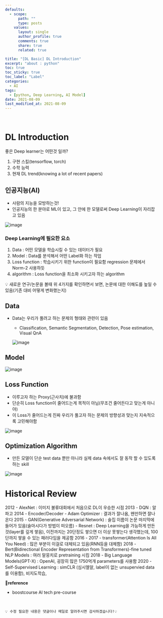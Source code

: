 ```yaml
---
defaults:
  - scope:
      path: ""
      type: posts
    values:
      layout: single
      author_profile: true
      comments: true
      share: true
      related: true

title: "[DL Basic] DL Introduction"
excerpt: "about : python"
toc: true
toc_sticky: true
toc_label: "Label"
categories:
  - AI
tags:
  - [python, Deep Learning, AI Model]
date: 2021-08-09
last_modified_at: 2021-08-09
---
```


<br>

# DL Introduction

좋은 Deep learner는 어떤것 일까?

1. 구현 스킬(tensorflow, torch)
2. 수학 능력
3. 현재 DL trend(knowing a lot of recent papers)

## 인공지능(AI)

- 사람의 지능을 모방하는것!
- 인공지능의 한 분야로 ML이 있고, 그 안에 한 모델로써 Deep Learning이 자리잡고 있음

![image](https://user-images.githubusercontent.com/77658029/128651883-e08d6147-2f47-44c6-96d5-2382fb6b261d.png)

### Deep Learning에 필요한 요소

1. Data : 어떤 모델을 학습시킬 수 있는 데이터가 필요
2. Model : Data를 분석해서 어떤 Label화 하는 작업
3. Loss function : 학습시키기 위한 function이 필요함 regression 문제에서 Norm-2 사용하듯
4. algorithm : Loss function을 최소화 시키고자 하는 algorithm

💡 새로운 연구/논문을 볼때 위 4가지를 확인하면서 보면, 논문에 대한 이해도를 높일 수 있음(기존 대비 어떻게 변화했는지)


## Data 

- Data는 우리가 풀려고 하는 문제의 형태와 관련이 있음
    + Classification, Semantic Segmentation, Detection, Pose estimation, Visual QnA
    
    ![image](https://user-images.githubusercontent.com/77658029/128652207-0d2e6787-1f43-4018-98d6-7cea4c4b20fe.png)
    
## Model

![image](https://user-images.githubusercontent.com/77658029/128652228-ab56dd04-04e6-4671-b649-36e07f6c1bfa.png)

## Loss Function 

- 이루고자 하는 Proxy(근사치)에 불과함
- 단순히 Loss function이 줄어드는게 목적이 아님(무조건 줄어든다고 맞는게 아니야)
- 이 Loss가 줄어드는게 진짜 우리가 풀고자 하는 문제의 방향성과 맞는지 지속적으록 고민해야함

![image](https://user-images.githubusercontent.com/77658029/128652276-2f06923a-146e-4842-8e71-6b573b7940e8.png)

## Optimization Algorithm 

- 만든 모델이 단순 test data 뿐만 아니라 실제 data 속에서도 잘 동작 할 수 있도록 하는 skill

![image](https://user-images.githubusercontent.com/77658029/128652470-940b3445-3a39-455d-80b2-f55126553e48.png)


# Historical Review


2012 - AlexNet : 이미지 불류대회에서 처음으로 DL이 우승한 시점
2013 - DQN : 알파고
2014 - Encoder/Decoder
     - Adam Optimizer : 결과가 잘나옴, 왠만하면 잘나온다
2015 - GAN(Generative Adversarial Network) : 술집 이름이 논문 마지막에 들어가 있음(술마시다가 방법이 떠오름)
     - Resnet : Deep Learning을 가능하게 만든것(layer를 깊게 쌓음), 이전까지는 20단정도 쌓으면 더 이상 못쌓는다 생각했는데, 100단까지 쌓을 수 있는 패러다임을 제공함
2016 - 
2017 - transformer(Attention Is All You Need) : 많은 부분이 이걸로 대체되고 있음(RNN등을 대체함)
2018 - Bert(Bidirectional Encoder Representation from Transformers)-fine tuned NLP Models : 여러 말뭉치로 pretraining 시킴
2018 - Big Language Models(GPT-X) : OpenAI, 굉장히 많은 1750억개 parameters를 사용함
2020 - Self-Supervised Learning : simCLR (심시엘알, label이 없는 unsupervied data를 이용함), 비지도학습,


**📌reference**
- boostcourse AI tech pre-course


<br>

```
💡 수정 필요한 내용은 댓글이나 메일로 알려주시면 감사하겠습니다!💡 
```
